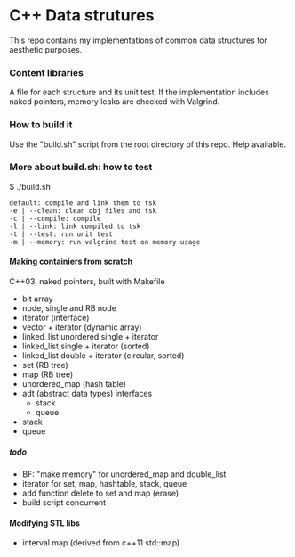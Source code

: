 # C++ Data strutures #


This repo contains my implementations of common data structures for aesthetic purposes. 

### Content libraries ###
A file for each structure and its unit test. 
If the implementation includes naked pointers, memory leaks are checked with Valgrind. 

### How to build it  ###
Use the "build.sh" script from the root directory of this repo. Help available. 

### More about build.sh: how to test ###
$ ./build.sh <opt>

    default: compile and link them to tsk
    -e | --clean: clean obj files and tsk
    -c | --compile: compile
    -l | --link: link compiled to tsk
    -t | --test: run unit test 
    -m | --memory: run valgrind test on memory usage


#### Making containiers from scratch  ####
C++03, naked pointers, built with Makefile

* bit array
* node, single and RB node
* iterator (interface)
* vector + iterator (dynamic array) 
* linked_list unordered single + iterator
* linked_list single + iterator (sorted)
* linked_list double + iterator (circular, sorted)
* set (RB tree)
* map (RB tree)
* unordered_map (hash table)
* adt (abstract data types) interfaces
	* stack 
	* queue
* stack
* queue

##### todo #####
* BF: "make memory" for unordered_map and double_list
* iterator for set, map, hashtable, stack, queue
* add function delete to set and map (erase)
* build script concurrent

#### Modifying STL libs ####
* interval map (derived from c++11 std::map)